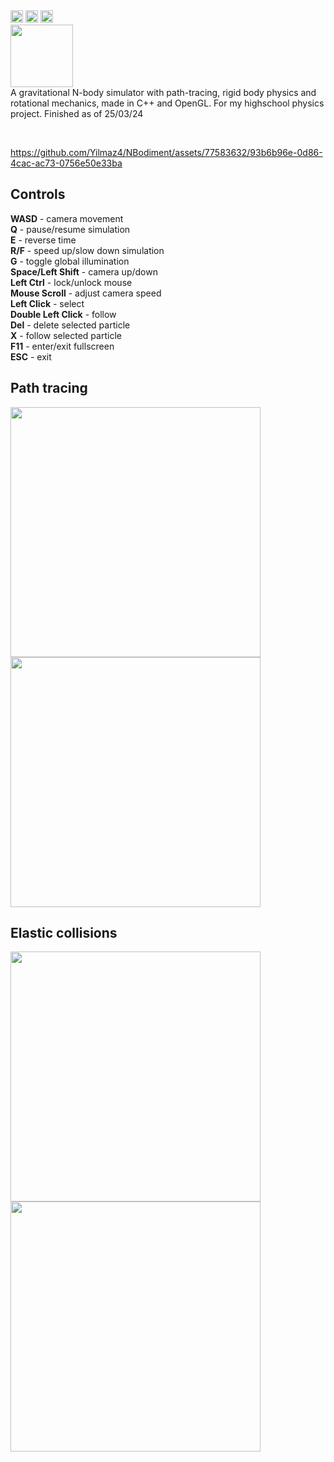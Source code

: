 
<div>
  <img src="https://github.com/Yilmaz4/NBodiment/workflows/MSBuild/badge.svg" height="20px" />
  <img src="https://img.shields.io/badge/License-MIT-a0250f.svg" height="20px" />
  <img src="https://img.shields.io/badge/Made%20with-OpenGL-5385b3.svg?style=flat&logo=opengl&logoColor=white" height="20px" />
</div>
<div>
  <img src="https://github.com/Yilmaz4/NBodiment/assets/77583632/a1bf6f1b-ea59-488a-b093-90d16f50358c" height="100px" />
</div>
A gravitational N-body simulator with path-tracing, rigid body physics and rotational mechanics, made in C++ and OpenGL. For my highschool physics project. Finished as of 25/03/24
<p>&nbsp;</p>

https://github.com/Yilmaz4/NBodiment/assets/77583632/93b6b96e-0d86-4cac-ac73-0756e50e33ba

## Controls
**WASD** - camera movement\
**Q** - pause/resume simulation\
**E** - reverse time\
**R/F** - speed up/slow down simulation\
**G** - toggle global illumination\
**Space/Left Shift** - camera up/down\
**Left Ctrl** - lock/unlock mouse\
**Mouse Scroll** - adjust camera speed\
**Left Click** - select\
**Double Left Click** - follow\
**Del** - delete selected particle\
**X** - follow selected particle\
**F11** - enter/exit fullscreen\
**ESC** - exit

## Path tracing
<div>
  <img src="https://github.com/Yilmaz4/NBodiment/assets/77583632/63a58710-6125-4589-9968-d74eebacb12c" width="400px" />
  <img src="https://github.com/Yilmaz4/NBodiment/assets/77583632/c5722035-a9c1-4ac9-a884-c54b0abd42b2" width="400px" />
</div>

## Elastic collisions
<div>
  <img src="https://github.com/Yilmaz4/NBodiment/assets/77583632/652a370d-3e6b-4c2d-a1fb-10dad4f076d4" width="400px" />
  <img src="https://github.com/Yilmaz4/NBodiment/assets/77583632/74d94073-d1e1-4055-9689-7e0694a1ce6a" width="400px" />
</div>
